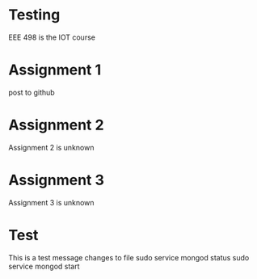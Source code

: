 # Testing
EEE 498 is the IOT course

# Assignment 1
post to github
# Assignment 2
Assignment 2 is unknown
 # Assignment 3
 Assignment 3 is unknown

 # Test
 This is a test message
 changes to file
sudo service mongod status
 sudo service mongod start

